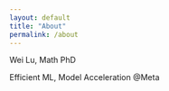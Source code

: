 ```yaml
---
layout: default
title: "About"
permalink: /about
---
```


Wei Lu, Math PhD

Efficient ML, Model Acceleration @Meta
